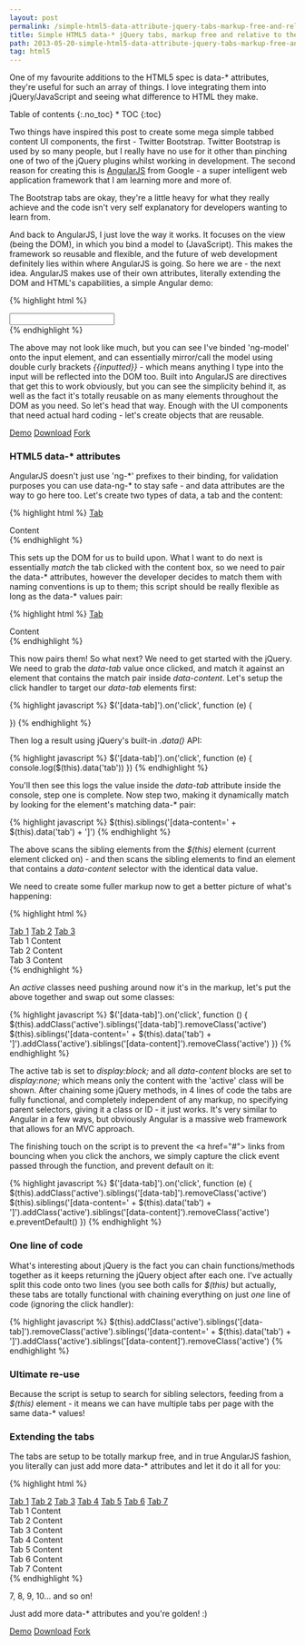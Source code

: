 ```yaml
---
layout: post
permalink: /simple-html5-data-attribute-jquery-tabs-markup-free-and-relative-to-their-container-for-ultimate-reuse/
title: Simple HTML5 data-* jQuery tabs, markup free and relative to their container for ultimate re-use
path: 2013-05-20-simple-html5-data-attribute-jquery-tabs-markup-free-and-relative-to-their-container-for-ultimate-reuse.md
tag: html5
---
```


One of my favourite additions to the HTML5 spec is data-&#42; attributes, they're useful for such an array of things. I love integrating them into jQuery/JavaScript and seeing what difference to HTML they make.

<div class="toc" markdown="1">
<span class="gamma">Table of contents</span>
{:.no_toc}
* TOC
{:toc}
</div>

Two things have inspired this post to create some mega simple tabbed content UI components, the first - Twitter Bootstrap. Twitter Bootstrap is used by so many people, but I really have no use for it other than pinching one of two of the jQuery plugins whilst working in development. The second reason for creating this is [AngularJS](//angularjs.org) from Google - a super intelligent web application framework that I am learning more and more of.

The Bootstrap tabs are okay, they're a little heavy for what they really achieve and the code isn't very self explanatory for developers wanting to learn from.

And back to AngularJS, I just love the way it works. It focuses on the view (being the DOM), in which you bind a model to (JavaScript). This makes the framework so reusable and flexible, and the future of web development definitely lies within where AngularJS is going. So here we are - the next idea. AngularJS makes use of their own attributes, literally extending the DOM and HTML's capabilities, a simple Angular demo:

{% highlight html %}
<div ng-app>
  <input type=text ng-model="inputted">
</div>
{% endhighlight %}

The above may not look like much, but you can see I've binded 'ng-model' onto the input element, and can essentially mirror/call the model using double curly brackets _&#123;&#123;inputted&#125;&#125;_ - which means anything I type into the input will be reflected into the DOM too. Built into AngularJS are directives that get this to work obviously, but you can see the simplicity behind it, as well as the fact it's totally reusable on as many elements throughout the DOM as you need. So let's head that way. Enough with the UI components that need actual hard coding - let's create objects that are reusable.

<div class="download-box">
  <a href="//toddmotto.com/labs/data-tabs" onclick="_gaq.push(['_trackEvent', 'Click', 'Demo Data Tabs, 'Data Tabs Demo']);">Demo</a>
  <a href="//toddmotto.com/labs/data-tabs/data-tabs.zip" onclick="_gaq.push(['_trackEvent', 'Click', 'Download Data Tabs, 'Data Tabs Download']);">Download</a>
  <a href="//github.com/toddmotto/data-tabs" onclick="_gaq.push(['_trackEvent', 'Click', 'Fork Data Tabs', Data Tabs Fork']);">Fork</a>
</div>

### HTML5 data-&#42; attributes
AngularJS doesn't just use 'ng-&#42;' prefixes to their binding, for validation purposes you can use data-ng-&#42; to stay safe - and data attributes are the way to go here too. Let's create two types of data, a tab and the content:

{% highlight html %}
<a href="#" data-tab="">Tab</a>
<div data-content="">Content</div>
{% endhighlight %}

This sets up the DOM for us to build upon. What I want to do next is essentially _match_ the tab clicked with the content box, so we need to pair the data-&#42; attributes, however the developer decides to match them with naming conventions is up to them; this script should be really flexible as long as the data-&#42; values pair:

{% highlight html %}
<a href="#" data-tab="1">Tab</a>
<div data-content="1">Content</div>
{% endhighlight %}

This now pairs them! So what next? We need to get started with the jQuery. We need to grab the _data-tab_ value once clicked, and match it against an element that contains the match pair inside _data-content_. Let's setup the click handler to target our _data-tab_ elements first:

{% highlight javascript %}
$('[data-tab]').on('click', function (e) {
  
})
{% endhighlight %}

Then log a result using jQuery's built-in _.data()_ API:

{% highlight javascript %}
$('[data-tab]').on('click', function (e) {
  console.log($(this).data('tab'))
})
{% endhighlight %}

You'll then see this logs the value inside the _data-tab_ attribute inside the console, step one is complete. Now step two, making it dynamically match by looking for the element's matching data-&#42; pair:

{% highlight javascript %}
$(this).siblings('[data-content=' + $(this).data('tab') + ']')
{% endhighlight %}

The above scans the sibling elements from the _$(this)_ element (current element clicked on) - and then scans the sibling elements to find an element that contains a _data-content_ selector with the identical data value.

We need to create some fuller markup now to get a better picture of what's happening:

{% highlight html %}
<div class="tabs">
  <a href="#" data-tab="1" class="tab active">Tab 1</a>
  <a href="#" data-tab="2" class="tab">Tab 2</a>
  <a href="#" data-tab="3" class="tab">Tab 3</a>
  
  <div data-content="1" class="content active">Tab 1 Content</div>
  <div data-content="2" class="content">Tab 2 Content</div>
  <div data-content="3" class="content">Tab 3 Content</div>
</div>
{% endhighlight %}

An _active_ classes need pushing around now it's in the markup, let's put the above together and swap out some classes:

{% highlight javascript %}
$('[data-tab]').on('click', function () {
  $(this).addClass('active').siblings('[data-tab]').removeClass('active')
  $(this).siblings('[data-content=' + $(this).data('tab') + ']').addClass('active').siblings('[data-content]').removeClass('active')
})
{% endhighlight %}

The active tab is set to _display:block;_ and all _data-content_ blocks are set to _display:none;_ which means only the content with the 'active' class will be shown. After chaining some jQuery methods, in 4 lines of code the tabs are fully functional, and completely independent of any markup, no specifying parent selectors, giving it a class or ID - it just works. It's very similar to Angular in a few ways, but obviously Angular is a massive web framework that allows for an MVC approach.

The finishing touch on the script is to prevent the &lt;a href="#"&gt; links from bouncing when you click the anchors, we simply capture the click event passed through the function, and prevent default on it:

{% highlight javascript %}
$('[data-tab]').on('click', function (e) {
  $(this).addClass('active').siblings('[data-tab]').removeClass('active')
  $(this).siblings('[data-content=' + $(this).data('tab') + ']').addClass('active').siblings('[data-content]').removeClass('active')
  e.preventDefault()
})
{% endhighlight %}

### One line of code
What's interesting about jQuery is the fact you can chain functions/methods together as it keeps returning the jQuery object after each one. I've actually split this code onto two lines (you see both calls for _$(this)_ but actually, these tabs are totally functional with chaining everything on just _one_ line of code (ignoring the click handler):

{% highlight javascript %}
$(this).addClass('active').siblings('[data-tab]').removeClass('active').siblings('[data-content=' + $(this).data('tab') + ']').addClass('active').siblings('[data-content]').removeClass('active')
{% endhighlight %}

### Ultimate re-use
Because the script is setup to search for sibling selectors, feeding from a _$(this)_ element - it means we can have multiple tabs per page with the same data-&#42; values!

### Extending the tabs
The tabs are setup to be totally markup free, and in true AngularJS fashion, you literally can just add more data-&#42; attributes and let it do it all for you:

{% highlight html %}
<div class="tabs">
  <a href="#" data-tab="1" class="tab active">Tab 1</a>
  <a href="#" data-tab="2" class="tab">Tab 2</a>
  <a href="#" data-tab="3" class="tab">Tab 3</a>
  <a href="#" data-tab="4" class="tab">Tab 4</a>
  <a href="#" data-tab="5" class="tab">Tab 5</a>
  <a href="#" data-tab="6" class="tab">Tab 6</a>
  <a href="#" data-tab="7" class="tab">Tab 7</a>
  
  <div data-content="1" class="content active">Tab 1 Content</div>
  <div data-content="2" class="content">Tab 2 Content</div>
  <div data-content="3" class="content">Tab 3 Content</div>
  <div data-content="4" class="content">Tab 4 Content</div>
  <div data-content="5" class="content">Tab 5 Content</div>
  <div data-content="6" class="content">Tab 6 Content</div>
  <div data-content="7" class="content">Tab 7 Content</div>
</div>
{% endhighlight %}

7, 8, 9, 10... and so on!

Just add more data-&#42; attributes and you're golden! :)

<div class="download-box">
  <a href="//toddmotto.com/labs/data-tabs" onclick="_gaq.push(['_trackEvent', 'Click', 'Demo Data Tabs, 'Data Tabs Demo']);">Demo</a>
  <a href="//toddmotto.com/labs/data-tabs/data-tabs.zip" onclick="_gaq.push(['_trackEvent', 'Click', 'Download Data Tabs, 'Data Tabs Download']);">Download</a>
  <a href="//github.com/toddmotto/data-tabs" onclick="_gaq.push(['_trackEvent', 'Click', 'Fork Data Tabs', Data Tabs Fork']);">Fork</a>
</div>

